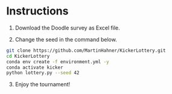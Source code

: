 # Instructions

1) Download the Doodle survey as Excel file.

2) Change the seed in the command below.

```bash
git clone https://github.com/MartinHahner/KickerLottery.git
cd KickerLottery
conda env create -f environment.yml -y
conda activate kicker
python lottery.py --seed 42
```

3) Enjoy the tournament!